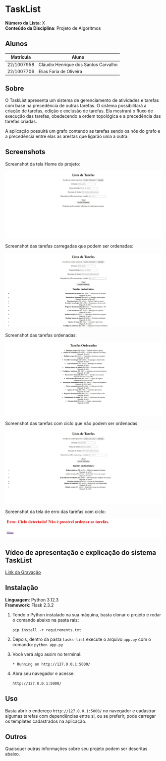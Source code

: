 # TaskList

**Número da Lista**: X<br>
**Conteúdo da Disciplina**: Projeto de Algoritmos<br>

## Alunos
|Matrícula | Aluno |
| -- | -- |
| 22/1007958  |  Cláudio Henrique dos Santos Carvalho |
| 22/1007706  |  Elias Faria de Oliveira |

## Sobre 
O TaskList apresenta um sistema de gerenciamento de atividades e tarefas com base na precedência de outras tarefas. O sistema possibilitará a criação de tarefas, edição e exclusão de tarefas. Ela mostrará o fluxo de execução das tarefas, obedecendo a ordem topológica e a precedência das tarefas criadas.

A aplicação possuirá um grafo contendo as tarefas sendo os nós do grafo e a precedência entre elas as arestas que ligarão uma a outra.

## Screenshots

Screenshot da tela Home do projeto:

![Foto Home](tasks-list/fotos/foto-home-tasks.jpg)

Screenshot das tarefas carregadas que podem ser ordenadas:

![Foto Home](tasks-list/fotos/cenario-carregado-ordenavel-fora-de-ordem.jpg)

Screenshot das tarefas ordenadas:

![Foto Home](tasks-list/fotos/tarefas-ordenadas.jpg)

Screenshot das tarefas com ciclo que não podem ser ordenadas:

![Foto Home](tasks-list/fotos/cenario-carregado-com-ciclo.jpg)

Screenshot da tela de erro das tarefas com ciclo:

![Foto Home](tasks-list/fotos/erro-tarefas-com-ciclo.jpg)

## Vídeo de apresentação e explicação do sistema TaskList

[Link da Gravação](https://youtu.be/FOjtSsT-_0E)

## Instalação 
**Linguagem**: Python 3.12.3<br>
**Framework**: Flask 2.3.2<br>

1. Tendo o Python instalado na sua máquina, basta clonar o projeto e rodar o comando abaixo na pasta raiz:

    ```pip install -r requirements.txt```

2. Depois, dentro da pasta ```tasks-list``` execute o arquivo ```app.py``` com o comando:
    ```python app.py```

3. Você verá algo assim no terminal:

    ```* Running on http://127.0.0.1:5000/```

4. Abra seu navegador e acesse:

    ```http://127.0.0.1:5000/```

## Uso 

Basta abrir o endereço ```http://127.0.0.1:5000/``` no navegador e cadastrar algumas tarefas com dependências entre si, ou se preferir, pode carregar os templates cadastrados na aplicação.

## Outros 
Quaisquer outras informações sobre seu projeto podem ser descritas abaixo.